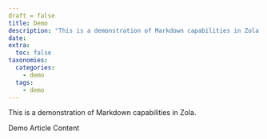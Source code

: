 ```yaml
---
draft = false
title: Demo
description: "This is a demonstration of Markdown capabilities in Zola."
date:
extra:
  toc: false
taxonomies:
  categories:
    - demo
  tags:
    - demo
---
```


This is a demonstration of Markdown capabilities in Zola.

<!-- more -->

Demo Article Content
